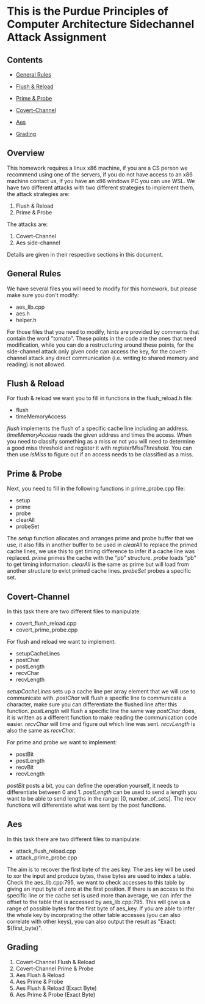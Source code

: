 # This is the Purdue Principles of Computer Architecture Sidechannel Attack Assignment

## Contents

* [General Rules](#general-rules)

* [Flush & Reload](#flush-reload)

* [Prime & Probe](#prime-probe)

* [Covert-Channel](#covert-channel)

* [Aes](#aes)

* [Grading](#grading)

## Overview

This homework requires a linux x86 machine, if you are a CS person we recommend using one of the servers, if you do not have access to an x86 machine contact us, if you have an x86 windows PC you can use WSL. We have two different attacks with two different strategies to implement them, the attack strategies are:

1) Flush & Reload
2) Prime & Probe

The attacks are:

1) Covert-Channel
2) Aes side-channel

Details are given in their respective sections in this document.

## General Rules

We have several files you will need to modify for this homework, but please make sure you don't modify:

* aes_lib.cpp
* aes.h
* helper.h

For those files that you need to modify,  hints are provided by comments that contain the word "tomato". These points in the code are the ones that need modification, while you can do a restructuring around these points, for the side-channel attack only given code can access the key, for the covert-channel attack any direct communication (i.e. writing to shared memory and reading) is not allowed.

## Flush & Reload

For flush & reload we want you to fill in functions in the flush_reload.h file:

* flush
* timeMemoryAccess

*flush* implements the flush of a specific cache line including an address. *timeMemoryAccess* reads the given address and times the access. When you need to classify something as a miss or not you will need to determine a good miss threshold and register it with *registerMissThreshold*. You can then use *isMiss* to figure out if an access needs to be classified as a miss.

## Prime & Probe

Next, you need to fill in the following functions in prime_probe.cpp file:

* setup
* prime
* probe
* clearAll
* probeSet

The *setup* function allocates and arranges prime and probe buffer that we use, it also fills in another buffer to be used in *clearAll* to replace the primed cache lines, we use this to get timing difference to infer if a cache line was replaced. *prime* primes the cache with the "pb" structure. *probe* loads "pb" to get timing information. *clearAll* is the same as prime but will load from another structure to evict primed cache lines. *probeSet* probes a specific set.

## Covert-Channel

In this task there are two different files to manipulate:

* covert_flush_reload.cpp
* covert_prime_probe.cpp

For flush and reload we want to implement:

* setupCacheLines
* postChar
* postLength
* recvChar
* recvLength

*setupCacheLines* sets up a cache line per array element that we will use to communicate with. *postChar* will flush a specific line to communicate a character, make sure you can differentiate the flushed line after this function. *postLength* will flush a specific line the same way *postChar* does, it is written as a different function to make reading the communication code easier. *recvChar* will time and figure out which line was sent. *recvLength* is also the same as *recvChar*.

For prime and probe we want to implement:

* postBit
* postLength
* recvBit
* recvLength

*postBit* posts a bit, you can define the operation yourself, it needs to differentiate between 0 and 1. *postLength* can be used to send a length you want to be able to send lengths in the range: \[0, number_of_sets\]. The recv functions will differentiate what was sent by the post functions.

## Aes

In this task there are two different files to manipulate:

* attack_flush_reload.cpp
* attack_prime_probe.cpp

The aim is to recover the first byte of the aes key. The aes key will be used to xor the input and produce bytes, these bytes are used to index a table. Check the aes_lib.cpp:795, we want to check accesses to this table by giving an input byte of zero at the first position. If there is an access to the specific line or the cache set is used more than average, we can infer the offset to the table that is accessed by aes_lib.cpp:795. This will give us a range of possible bytes for the first byte of aes_key. If you are able to infer the whole key by incorprating the other table accesses (you can also correlate with other keys), you can also output the result as "Exact: ${first_byte}". 

## Grading

1) Covert-Channel Flush & Reload
2) Covert-Channel Prime & Probe
3) Aes Flush & Reload
4) Aes Prime & Probe
5) Aes Flush & Reload (Exact Byte)
4) Aes Prime & Probe (Exact Byte)
